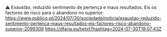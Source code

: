 ⚠️ Exaustão, reduzido sentimento de pertença e maus resultados. Eis os factores de risco para o abandono no superior: https://www.publico.pt/2024/07/30/sociedade/noticia/exaustao-reduzido-sentimento-pertenca-maus-resultados-eis-factores-risco-abandono-superior-2099309 https://dfaria.eu/twtxt?hashtag=2024-07-30T19:07:43Z